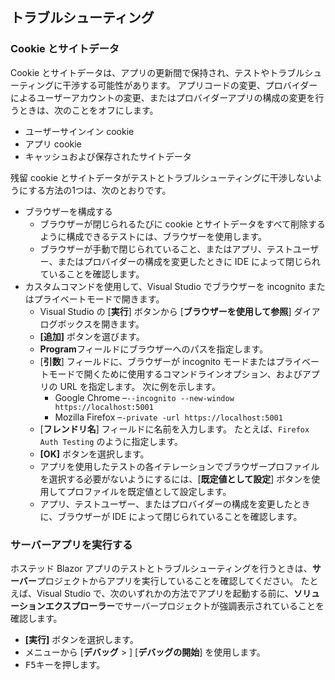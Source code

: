 ## <a name="troubleshoot"></a>トラブルシューティング

### <a name="cookies-and-site-data"></a>Cookie とサイトデータ

Cookie とサイトデータは、アプリの更新間で保持され、テストやトラブルシューティングに干渉する可能性があります。 アプリコードの変更、プロバイダーによるユーザーアカウントの変更、またはプロバイダーアプリの構成の変更を行うときは、次のことをオフにします。

* ユーザーサインイン cookie
* アプリ cookie
* キャッシュおよび保存されたサイトデータ

残留 cookie とサイトデータがテストとトラブルシューティングに干渉しないようにする方法の1つは、次のとおりです。

* ブラウザーを構成する
  * ブラウザーが閉じられるたびに cookie とサイトデータをすべて削除するように構成できるテストには、ブラウザーを使用します。
  * ブラウザーが手動で閉じられていること、またはアプリ、テストユーザー、またはプロバイダーの構成を変更したときに IDE によって閉じられていることを確認します。
* カスタムコマンドを使用して、Visual Studio でブラウザーを incognito またはプライベートモードで開きます。
  * Visual Studio の [**実行**] ボタンから [**ブラウザーを使用して参照**] ダイアログボックスを開きます。
  * **[追加]** ボタンを選びます。
  * **Program**フィールドにブラウザーへのパスを指定します。
  * [**引数**] フィールドに、ブラウザーが incognito モードまたはプライベートモードで開くために使用するコマンドラインオプション、およびアプリの URL を指定します。 次に例を示します。
    * Google Chrome &ndash;`--incognito --new-window https://localhost:5001`
    * Mozilla Firefox &ndash;`-private -url https://localhost:5001`
  * [**フレンドリ名**] フィールドに名前を入力します。 たとえば、`Firefox Auth Testing` のように指定します。
  * **[OK]** ボタンを選択します。
  * アプリを使用したテストの各イテレーションでブラウザープロファイルを選択する必要がないようにするには、[**既定値として設定**] ボタンを使用してプロファイルを既定値として設定します。
  * アプリ、テストユーザー、またはプロバイダーの構成を変更したときに、ブラウザーが IDE によって閉じられていることを確認します。

### <a name="run-the-server-app"></a>サーバーアプリを実行する

ホステッド Blazor アプリのテストとトラブルシューティングを行うときは、**サーバー**プロジェクトからアプリを実行していることを確認してください。 たとえば、Visual Studio で、次のいずれかの方法でアプリを起動する前に、**ソリューションエクスプローラー**でサーバープロジェクトが強調表示されていることを確認します。

* **[実行]** ボタンを選択します。
* メニューから [**デバッグ** > ] [**デバッグの開始**] を使用します。
* <kbd>F5</kbd>キーを押します。
